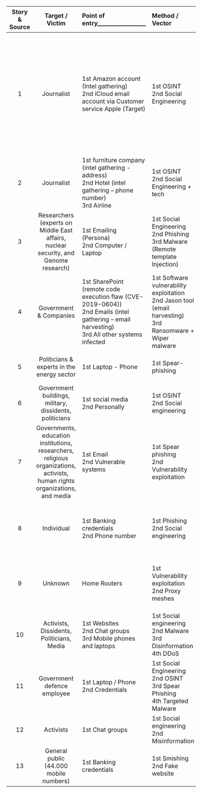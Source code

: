 | Story & Source | Target / Victim | Point of entry_________________ | Method / Vector | Attacker | Motive | Root Cause__________ | Mitigation_____________ | Summary_____________________________  | 
|:--------------:|:---------------:|:--------------|:---------------|:--------:|:------:|:---------------------------|:----------|:------------------|
| 1 | Journalist | 1st Amazon account (Intel gathering)<br> 2nd iCloud email account via Customer service Apple (Target) | 1st OSINT<br> 2nd Social Engineering | Clan Vv3 and Phobia | Hacktivism | 1st Personal info on the web<br> 2nd Weak security validation platforms via telephone<br>3rd Lack of MFA on GMAIL | 1st Hide / remove home address<br> 2nd Stronger customer service security validations 3rd Enable MFA wherever possible | 1. Attacker found personal website link on Twitter profile<br> 2. Found Gmail address<br> 3. Tried Google recovery and was shown alternate email (obscured) address connected to AppleID<br> 4. Found home address via Whois (website owner info)<br> 5. Called Amazon, added fake credit card<br> 6. Called Amazon again, gave personal details + fake cc. Added new email<br> 7. got into Amazon account, found last 4 digits of real credit card<br>8. Called Apple with personal info & real 4 digits of CC |
| 2 | Journalist | 1st furniture company (intel gathering - address)<br> 2nd Hotel (intel gathering – phone number)<br> 3rd Airline | 1st OSINT<br> 2nd Social Engineering + tech | Rachel Tobac | Ethical | 1st + 2nd Weak security validation via telephone | 1st less personal information on social media<br> 2nd increase phone security measure wherever possible | 1. Attacker found 2 pieces of information on social media<br> 2. Called Furniture company to gather intel<br> 3. Called Hotel to gather intel<br> 4. Called Airline to change seats |
| 3 | Researchers (experts on Middle East affairs, nuclear security, and Genome research) | 1st Emailing (Persona)<br> 2nd Computer / Laptop | 1st Social Engineering <br> 2nd Phishing <br> 3rd Malware (Remote template Injection) | APT – TA453<br> APT – 42 (Charming Kitten & Phosphorus) – Iran | Cyber Espionage | 1st Unvalidated Persona <br> 2nd Opening malicious link | 1st Check persona’s before replying <br> 2nd Do not open links that have not been checked or don’t open at all | 1. Attacker sends email with attractive story including persona’s<br> 2. Attacker receives reply and sends follow-up message containing malicious link <br> 3. File uses “remote template injection” running 3 macros and sends intel. <br> 4. Scripts create hole for future attacks |
| 4 | Government & Companies | 1st SharePoint (remote code execution flaw (CVE-2019-0604))<br>2nd Emails (intel gathering – email harvesting)<br>3rd All other systems infected | 1st Software vulnerability exploitation<br>2nd Jason tool (email harvesting)<br>3rd Ransomware + Wiper malware | Europium (OilRig / APT-34 – Iran) | DEV-0842<br>DEV-0166 (IntrudingDivisor)<br>DEV-0133 (Lyceum)<br>DEV-0861 | Cyber war | 1st Unpatched system<br>2nd Open network with no segregation<br>3rd No ransomware / malware prevention / detection system | 1st Patch management<br>2nd Create network zones<br>3rd Anti-Malware / Anti-ransomware measures | 1. Attacker exploits SharePoint vulnerability<br>2. Exfiltration of emails from the network<br>3. Deployed ransomware and wiper malware |
| 5 | Politicians & experts in the energy sector | 1st Laptop - Phone | 1st Spear-phishing | 2nd Malicious sites (fake new sites) | Chinese APT | Cyber espionage | 1st Unvalidated Persona’s | 2nd Opening malicious links | 1st Check persona’s <br> 2nd Do not open links from unknown persona’s <br> 1. Attacker sends phishing email with malicious link <br> 2. Victim opens link <br> 3. Fake website installs malware |
| 6 | Government buildings, military, dissidents, politicians | 1st social media <br> 2nd Personally | 1st OSINT <br> 2nd Social engineering | Iran APT | Cyber espionage | 1st Unvalidated social channels <br> 2nd No background checks | 1st Validate channels <br> 2nd Perform background checks and validate Persona’s | 1. Attacker contacts via social media <br> 2. Moves onto Chat apps <br> 3. Pays, seduces, and recruits target for spying |
| 7 | Governments, education institutions, researchers, religious organizations, activists, human rights organizations, and media | 1st Email <br> 2nd Vulnerable systems | 1st Spear phishing <br> 2nd Vulnerability exploitation | Earth Lusca (Part of Chinese APT Winnti cluster) | Cybercrime, espionage | 1st Unvalidated emails and opening unsafe links <br> 2nd Unpatched systems | 1st Validate senders and do not open links <br> 2nd Update / patch systems | “Earth Lusca's intrusion routes are facilitated by spear-phishing and watering hole attacks, while also leveraging vulnerabilities in public-facing applications, such as Microsoft Exchange ProxyShell and Oracle GlassFish Server exploits, as an attack vector.” |
| 8 | Individual | 1st Banking credentials <br> 2nd Phone number | 1st Phishing <br> 2nd Social engineering | Unknown | Cyber crime | 1st Unvalidated emails and opening unsafe links <br> 2nd Unvalidated persona on the phone | 1st Check URL in the phishing email next to sender (spoofing) <br> 2nd Hang up on fake callers, call the customer service of the bank directly | 1. Attackers send phishing email from DHL <br> 2. Victim opens and makes a payment, passed credentials <br> 3. Attackers call victim and use social engineering to transfer the rest of the money |
| 9 | Unknown | Home Routers | 1st Vulnerability exploitation <br> 2nd Proxy meshes | APT31 (or Zirconium) – Chinese | Cybercrime, espionage | 1st Vulnerable home routers<br>2nd No brute-force measures<br>3rd Unpatched systems<br>4th Open ports | 1st Firmware upgrade routers<br>2nd Brute-force protection<br>3rd Patch systems | 1. Attackers take over home routers<br>2. Home routers are added to a botnet<br>3. Botnet used as proxy mesh to attack further targets |
| 10 | Activists, Dissidents, Politicians, Media | 1st Websites <br> 2nd Chat groups <br> 3rd Mobile phones and laptops | 1st Social engineering <br> 2nd Malware <br> 3rd Disinformation <br> 4th DDoS | Shahid Kaveh – Iran APT | Cyber espionage, war | 1st Unvalidated persona’s<br>2nd Unpatched systems<br>3rd Opening malicious links | 1st validate / background check persona’s<br>2nd Patch systems<br>3rd Do not open untrustworthy links | 1. Attackers gather intel using OSINT<br>2. Access dissident website dumping data, identifying activists and activities<br>3. Attempt to disrupt meeting<br>4. Spread misinformation 
| 11 | Government defence employee|1st Laptop / Phone<br>2nd Credentials|1st Social Engineering<br>2nd OSINT<br>3rd Spear Phishing<br>4th Targeted Malware|APT – TA456 – Iran (IT company Mahak Rayan Afraz)|Cyber espionage|1st Unvalidated persona’s<br>2nd Opening malicious links / files|1st validate persona’s<br>2nd Do not open files unless checked / validated|1. Attackers create a fake female UK based aerobics profile<br>2. Uses social media to establish patient relation with defence employee<br>3. Sends malicious files<br>4. Installs malware and gets access to their devices|
| 12 | Activists |1st Chat groups | 1st Social engineering<br> 2nd Misinformation|Iran APT|Cyber espionage, war|1st Unvalidated persona’s|1st validate persona’s|1. Attackers created fake messaging profiles<br>2. Attackers spread misinformation and propaganda|
| 13 | General public (44.000 mobile numbers)|1st Banking credentials|1st Smishing <br>2nd Fake website|21-year-old from UK|Cyber crime|1st Opening untrustworthy links from a SMS | 1st Do not open untrustworthy links<br><br>|1. Attackers sit in hotel with devices to send fake SMS purporting to be Hermes (delivery company)<br>2. Asks for payment to get package<br>3. Collects banking credentials|

